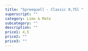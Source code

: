 ```yaml
---
title: "Spreequell - Classic 0,75l "
superscript: ""
category: Limo & Mate
subcategory: ""
description: ""
price1: 4,5
price2: ""
price3: ""
---
```

